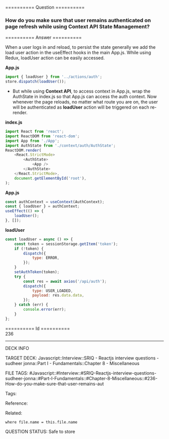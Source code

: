 ========== Question ==========  

### How do you make sure that user remains authenticated on page refresh while using Context API State Management?  

========== Answer ==========  

When a user logs in and reload, to persist the state generally we add the load user action in the useEffect hooks in the main App.js. While using Redux, loadUser action can be easily accessed.

**App.js**

```js
import { loadUser } from '../actions/auth';
store.dispatch(loadUser());
```

-   But while using **Context API**, to access context in App.js, wrap the AuthState in index.js so that App.js can access the auth context. Now whenever the page reloads, no matter what route you are on, the user will be authenticated as **loadUser** action will be triggered on each re-render.

**index.js**

```js
import React from 'react';
import ReactDOM from 'react-dom';
import App from './App';
import AuthState from './context/auth/AuthState';
ReactDOM.render(
    <React.StrictMode>
        <AuthState>
            <App />
        </AuthState>
    </React.StrictMode>,
    document.getElementById('root'),
);
```

**App.js**

```js
const authContext = useContext(AuthContext);
const { loadUser } = authContext;
useEffect(() => {
    loadUser();
}, []);
```

**loadUser**

```js
const loadUser = async () => {
    const token = sessionStorage.getItem('token');
    if (!token) {
        dispatch({
            type: ERROR,
        });
    }
    setAuthToken(token);
    try {
        const res = await axios('/api/auth');
        dispatch({
            type: USER_LOADED,
            payload: res.data.data,
        });
    } catch (err) {
        console.error(err);
    }
};
```

========== Id ==========  
236

---

DECK INFO

TARGET DECK: Javascript::Interview::SRIQ - Reactjs interview questions - sudheer jonna::Part I - Fundamentals::Chapter 8 - Miscellaneous

FILE TAGS: #Javascript::#Interview::#SRIQ-Reactjs-interview-questions-sudheer-jonna::#Part-I-Fundamentals::#Chapter-8-Miscellaneous::#236-How-do-you-make-sure-that-user-remains-aut

Tags:

Reference:

Related:

```dataview
where file.name = this.file.name
```
QUESTION STATUS: Safe to store
